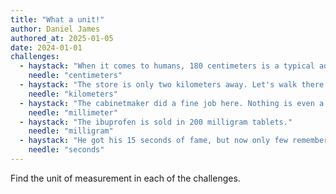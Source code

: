 ```yaml
---
title: "What a unit!"
author: Daniel James
authored_at: 2025-01-05
date: 2024-01-01
challenges:
  - haystack: "When it comes to humans, 180 centimeters is a typical adult height."
    needle: "centimeters"
  - haystack: "The store is only two kilometers away. Let's walk there."
    needle: "kilometers"
  - haystack: "The cabinetmaker did a fine job here. Nothing is even a millimeter out of place!"
    needle: "millimeter"
  - haystack: "The ibuprofen is sold in 200 milligram tablets."
    needle: "milligram"
  - haystack: "He got his 15 seconds of fame, but now only few remember him."
    needle: "seconds"
---
```


Find the unit of measurement in each of the challenges.

